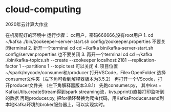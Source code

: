 # cloud-computing
2020年云计算大作业


在机房配好的环境中 运行步骤：
cc用户，密码666666,没有root用户
1.
cd ~/kafka
./bin/zookeeper-server-start.sh config/zookeeper.properties
不要关闭terminal
2.
新开一个terminal
cd cd ~/kafka
bin/kafka-server-start.sh config/server.properties
也不要关闭
3.
再开一个terminal
cd cd ~/kafka
./bin/kafka-topics.sh --create --zookeeper localhost:2181 --replication-factor 1 --partitions 1 --topic test
可以关闭
4.
项目位置 ~/spark/mycode/consumer和/producer
打开VSCode，File>OpenFolder 选择consumer文件夹（左下角可看到解释器版本为3.5.2）
再打开一个VScode，打开producer文件夹 （左下角解释器版本3.8.1）
先跑consumer.py，
其中kvs = KafkaUtils.createStream得到spark streaming流，kvs.pprint()直接打印监听到的数据
再跑producer.py,
把for循环替换为爬虫代码，用KafkaProducer.send到本地Kafka环境的broker服务器上，可以实现实时。

